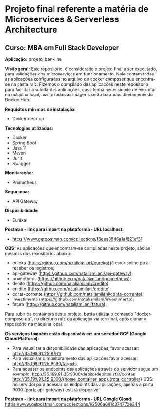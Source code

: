 # Projeto final referente a matéria de Microservices & Serverless Architecture
## Curso: MBA em Full Stack Developer

**Aplicação:** projeto_bankline

**Visão geral:**
Este repositório, é considerado o projeto final a ser executado, para validações dos microserviços em funcionamento.
Nele contem todas as aplicações configuradas no arquivo de docker composer que encontra-se na pasta raíz.
Fizemos o compilado das aplicações neste repositório para facilitar a subida das aplicações, caso tenha necessidade de executar na máquina local, assim todas as imagens serão baixadas diretamente do Docker Hub.

**Requisitos minimos de instalação:**
- Docker desktop

**Tecnologias utilizadas:**
- Docker
- Spring Boot
- Java 11
- Maven
- Junit
- Swagger

**Monitoração:**
- Prometheus

**Segurança:**
- API Gateway

**Disponibilidade:**
- Eureka

**Postman - link para import na plataforma - URL localhost:**
- https://www.getpostman.com/collections/f8eea8546a1af821ef31

**OBS:** As aplicações que encontram-se compiladas neste projeto, são as mesmas dos repositórios abaixo:
- eureka (https://github.com/nataliamilani/eureka) já estar online para receber os registros;
- api-gateway (https://github.com/nataliamilani/api-gateway);
- prometheus (https://github.com/nataliamilani/prometheus);
- debito (https://github.com/nataliamilani/credito);
- credito (https://github.com/nataliamilani/credito);
- conta-corrente (https://github.com/nataliamilani/conta-corrente);
- investimento (https://github.com/nataliamilani/investimento);
- fatura (https://github.com/nataliamilani/fatura);

Para subir os containers deste projeto, basta utilizar o comando "docker-compose up", no diretório raiz da aplicação via terminal, após clonar o repositório na máquina local.

**Os serviços também estão disponivéis em um servidor GCP (Google Cloud Platform):** 
- Para visualizar a disponibilidade das aplicações, favor acessar: http://35.199.91.25:8761/
- Para visualizar o monitoramento das aplicações favor acessar: http://35.199.91.25:9090/targets 
- Para acessar os endpoints das aplicações através do servidor segue um exemplo:
	http://35.199.91.25:9000/debito/debito/listar/contas
	http://35.199.91.25:9000/{nome_container_app}/{rota_controller}
OBS: no servidor para acessar os endpoints das aplicações, apenas a porta 9000 (porta api-gateway) estará disponível

**Postman - link para import na plataforma - URL Google Cloud:**
https://www.getpostman.com/collections/62506a681c374770e344
